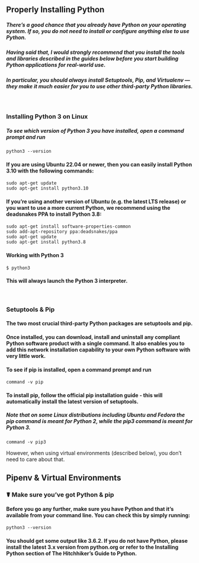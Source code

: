 ## Properly Installing Python

##### There’s a good chance that you already have Python on your operating system. If so, you do not need to install or configure anything else to use Python. 
##### Having said that, I would strongly recommend that you install the tools and libraries described in the guides below before you start building Python applications for real-world use. 
##### In particular, you should always install Setuptools, Pip, and Virtualenv — they make it much easier for you to use other third-party Python libraries. 
<br />

### Installing Python 3 on Linux
##### To see which version of Python 3 you have installed, open a command prompt and run

```
python3 --version
```

#### If you are using Ubuntu 22.04 or newer, then you can easily install Python 3.10 with the following commands:

```
sudo apt-get update
sudo apt-get install python3.10
```

#### If you’re using another version of Ubuntu (e.g. the latest LTS release) or you want to use a more current Python, we recommend using the deadsnakes PPA to install Python 3.8:

```
sudo apt-get install software-properties-common
sudo add-apt-repository ppa:deadsnakes/ppa
sudo apt-get update
sudo apt-get install python3.8
```

#### Working with Python 3
```
$ python3
```

#### This will always launch the Python 3 interpreter.
<br />

### Setuptools & Pip
#### The two most crucial third-party Python packages are setuptools and pip.

#### Once installed, you can download, install and uninstall any compliant Python software product with a single command. It also enables you to add this network installation capability to your own Python software with very little work.

#### To see if pip is installed, open a command prompt and run

```
command -v pip
```
#### To install pip, follow the official pip installation guide - this will automatically install the latest version of setuptools.

##### Note that on some Linux distributions including Ubuntu and Fedora the pip command is meant for Python 2, while the pip3 command is meant for Python 3.

```
command -v pip3
```
However, when using virtual environments (described below), you don’t need to care about that. 
<br />
 
 
 ## Pipenv & Virtual Environments

 ### ☤ Make sure you’ve got Python & pip

#### Before you go any further, make sure you have Python and that it’s available from your command line. You can check this by simply running:

```python3 --version```

#### You should get some output like 3.6.2. If you do not have Python, please install the latest 3.x version from python.org or refer to the Installing Python section of The Hitchhiker’s Guide to Python.
